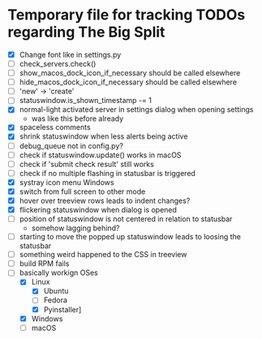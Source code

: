 # Temporary file for tracking TODOs regarding The Big Split

- [x] Change font like in settings.py
- [ ] check_servers.check()
- [ ] show_macos_dock_icon_if_necessary should be called elsewhere
- [ ] hide_macos_dock_icon_if_necessary should be called elsewhere
- [ ] 'new' -> 'create'
- [ ] statuswindow.is_shown_timestamp -= 1
- [x] normal-light activated server in settings dialog when opening settings
  - was like this before already
- [x] spaceless comments
- [x] shrink statuswindow when less alerts being active
- [ ] debug_queue not in config.py?
- [ ] check if statuswindow.update() works in macOS
- [ ] check if 'submit check result' still works
- [ ] check if no multiple flashing in statusbar is triggered
- [x] systray icon menu Windows
- [x] switch from full screen to other mode
- [x] hover over treeview rows leads to indent changes?
- [x] flickering statuswindow when dialog is opened
- [ ] position of statuswindow is not centered in relation to statusbar
  - somehow lagging behind?
- [ ] starting to move the popped up statuswindow leads to loosing the statusbar
- [ ] something weird happened to the CSS in treeview
- [ ] build RPM fails
- [ ] basically workign OSes
  - [x] Linux
    - [x] Ubuntu
    - [ ] Fedora
    - [x] Pyinstaller]
  - [x] Windows
  - [ ] macOS
